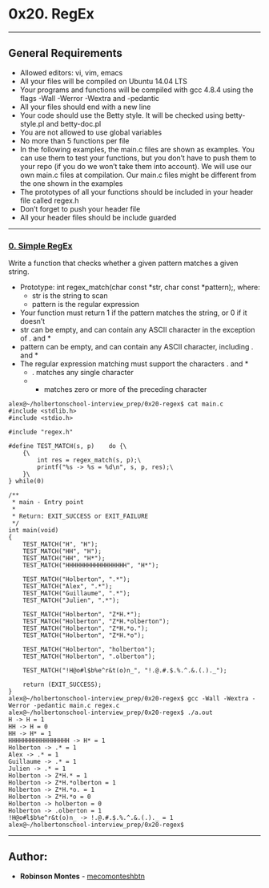 # 0x20. RegEx

---

## General Requirements
-    Allowed editors: vi, vim, emacs
-    All your files will be compiled on Ubuntu 14.04 LTS
-    Your programs and functions will be compiled with gcc 4.8.4 using the flags -Wall -Werror -Wextra and -pedantic
-    All your files should end with a new line
-    Your code should use the Betty style. It will be checked using betty-style.pl and betty-doc.pl
-    You are not allowed to use global variables
-    No more than 5 functions per file
-    In the following examples, the main.c files are shown as examples. You can use them to test your functions, but you don’t have to push them to your repo (if you do we won’t take them into account). We will use our own main.c files at compilation. Our main.c files might be different from the one shown in the examples
-    The prototypes of all your functions should be included in your header file called regex.h
-    Don’t forget to push your header file
-    All your header files should be include guarded

---
### [0. Simple RegEx](./regex.c)
Write a function that checks whether a given pattern matches a given string.
-    Prototype: int regex_match(char const *str, char const *pattern);, where:
     -   str is the string to scan
     -   pattern is the regular expression
-    Your function must return 1 if the pattern matches the string, or 0 if it doesn’t
-    str can be empty, and can contain any ASCII character in the exception of . and *
-    pattern can be empty, and can contain any ASCII character, including . and *
-    The regular expression matching must support the characters . and *
     -   . matches any single character
     -   * matches zero or more of the preceding character
```
alex@~/holbertonschool-interview_prep/0x20-regex$ cat main.c
#include <stdlib.h>
#include <stdio.h>

#include "regex.h"

#define TEST_MATCH(s, p)    do {\
    {\
        int res = regex_match(s, p);\
        printf("%s -> %s = %d\n", s, p, res);\
    }\
} while(0)

/**
 * main - Entry point
 *
 * Return: EXIT_SUCCESS or EXIT_FAILURE
 */
int main(void)
{
    TEST_MATCH("H", "H");
    TEST_MATCH("HH", "H");
    TEST_MATCH("HH", "H*");
    TEST_MATCH("HHHHHHHHHHHHHHHHH", "H*");

    TEST_MATCH("Holberton", ".*");
    TEST_MATCH("Alex", ".*");
    TEST_MATCH("Guillaume", ".*");
    TEST_MATCH("Julien", ".*");

    TEST_MATCH("Holberton", "Z*H.*");
    TEST_MATCH("Holberton", "Z*H.*olberton");
    TEST_MATCH("Holberton", "Z*H.*o.");
    TEST_MATCH("Holberton", "Z*H.*o");

    TEST_MATCH("Holberton", "holberton");
    TEST_MATCH("Holberton", ".olberton");

    TEST_MATCH("!H@o#l$b%e^r&t(o)n_", "!.@.#.$.%.^.&.(.)._");

    return (EXIT_SUCCESS);
}
alex@~/holbertonschool-interview_prep/0x20-regex$ gcc -Wall -Wextra -Werror -pedantic main.c regex.c
alex@~/holbertonschool-interview_prep/0x20-regex$ ./a.out
H -> H = 1
HH -> H = 0
HH -> H* = 1
HHHHHHHHHHHHHHHHH -> H* = 1
Holberton -> .* = 1
Alex -> .* = 1
Guillaume -> .* = 1
Julien -> .* = 1
Holberton -> Z*H.* = 1
Holberton -> Z*H.*olberton = 1
Holberton -> Z*H.*o. = 1
Holberton -> Z*H.*o = 0
Holberton -> holberton = 0
Holberton -> .olberton = 1
!H@o#l$b%e^r&t(o)n_ -> !.@.#.$.%.^.&.(.)._ = 1
alex@~/holbertonschool-interview_prep/0x20-regex$
```

---
## Author:

* **Robinson Montes** - [mecomonteshbtn](https://github.com/mecomontes)
